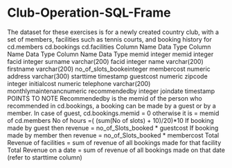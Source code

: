 # Club-Operation-SQL-Frame
The dataset for these exercises is for a newly created country club, with a set of members, facilities such as tennis courts, and booking history for    cd.members                       cd.bookings                       cd.facilities Column Name   Data Type         Column Name      Data Type         Column Name      Data Type memid         integer           memid            integer           facid            integer surname       varchar(200)      facid            integer           name             varchar(200) firstname     varchar(200)      no_of_slots_bookeinteger           membercost       numeric address       varchar(300)      starttime        timestamp         guestcost        numeric zipcode       integer                                              initialcost      numeric telephone     varchar(200)                                         monthlymaintenancnumeric recommendedby integer joindate      timestamp   POINTS TO NOTE Recommendedby is the memid of the person who recommended in cd.bookings, a booking can be made by a guest or by a member. In case of guest,  cd.bookings.memid = 0 otherwise it is  = memid of cd.members No of hours =( (sum(No of slots) + 10)/20)*10 If booking made by guest then revenue = no_of_Slots_booked * guestcost If booking made by member then revenue = no_of_Slots_booked * membercost Total Revenue of facilities = sum of revenue of all bookings made for that facility Total Revenue on a date = sum of revenue of all bookings made on that date (refer to starttime column)
